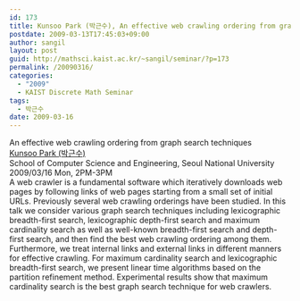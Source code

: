 ```yaml
---
id: 173
title: Kunsoo Park (박근수), An effective web crawling ordering from graph search techniques
postdate: 2009-03-13T17:45:03+09:00
author: sangil
layout: post
guid: http://mathsci.kaist.ac.kr/~sangil/seminar/?p=173
permalink: /20090316/
categories:
  - "2009"
  - KAIST Discrete Math Seminar
tags:
  - 박근수
date: 2009-03-16
---
```

<div class="talk">
  An effective web crawling ordering from graph search techniques
</div>

<div class="speaker">
  <a href="http://theory.snu.ac.kr/~kpark/">Kunsoo Park (박근수)</a><br /> School of Computer Science and Engineering, Seoul National University</a>
</div>

<div class="date">
  2009/03/16 Mon, 2PM-3PM
</div>

<div class="abstract">
  A web crawler is a fundamental software which iteratively downloads web pages by following links of web pages starting from a small set of initial URLs. Previously several web crawling orderings have been studied. In this talk we consider various graph search techniques including lexicographic breadth-first search, lexicographic depth-first search and maximum cardinality search as well as well-known breadth-first search and depth-first search, and then find the best web crawling ordering among them. Furthermore, we treat internal links and external links in different manners for effective crawling. For maximum cardinality search and lexicographic breadth-first search, we present linear time algorithms based on the partition refinement method. Experimental results show that maximum cardinality search is the best graph search technique for web crawlers.
</div>